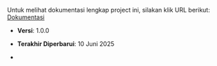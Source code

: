 Untuk melihat dokumentasi lengkap project ini, silakan klik URL berikut:  
[Dokumentasi](https://dupancode.com/excel-converter)

- **Versi**: 1.0.0
- **Terakhir Diperbarui**: 10 Juni 2025

- 
